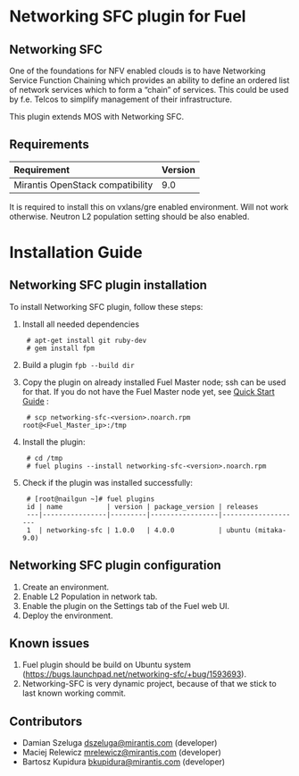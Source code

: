 Networking SFC plugin for Fuel
==============================

Networking SFC
--------------

One of the foundations for NFV enabled clouds is to have
Networking Service Function Chaining which provides an
ability to define an ordered list of network services
which to form a “chain” of services. This could be used
by f.e. Telcos to simplify management of their infrastructure.

This plugin extends MOS with Networking SFC.

Requirements
------------

| Requirement                      | Version |
|:---------------------------------|:--------|
| Mirantis OpenStack compatibility | 9.0     |

It is required to install this on vxlans/gre enabled environment. Will not work otherwise.
Neutron L2 population setting should be also enabled.


Installation Guide
==================

Networking SFC plugin installation
----------------------------------

To install Networking SFC plugin, follow these steps:

1. Install all needed dependencies

        # apt-get install git ruby-dev
        # gem install fpm

2. Build a plugin `fpb --build dir`

3. Copy the plugin on already installed Fuel Master node; ssh can be used for
    that. If you do not have the Fuel Master node yet, see
    [Quick Start Guide](https://software.mirantis.com/quick-start/) :

        # scp networking-sfc-<version>.noarch.rpm root@<Fuel_Master_ip>:/tmp

4. Install the plugin:

        # cd /tmp
        # fuel plugins --install networking-sfc-<version>.noarch.rpm

5. Check if the plugin was installed successfully:

        # [root@nailgun ~]# fuel plugins
        id | name           | version | package_version | releases
        ---|----------------|---------|-----------------|--------------------
        1  | networking-sfc | 1.0.0   | 4.0.0           | ubuntu (mitaka-9.0)

Networking SFC plugin configuration
-----------------------------------

1. Create an environment.
2. Enable L2 Population in network tab.
3. Enable the plugin on the Settings tab of the Fuel web UI.
4. Deploy the environment.

Known issues
------------

1. Fuel plugin should be build on Ubuntu system (https://bugs.launchpad.net/networking-sfc/+bug/1593693).
2. Networking-SFC is very dynamic project, because of that we stick to last known working commit.

Contributors
------------

 * Damian Szeluga <dszeluga@mirantis.com> (developer)
 * Maciej Relewicz <mrelewicz@mirantis.com> (developer)
 * Bartosz Kupidura <bkupidura@mirantis.com> (developer)

